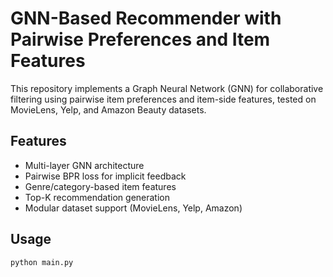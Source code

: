 # GNN-Based Recommender with Pairwise Preferences and Item Features

This repository implements a Graph Neural Network (GNN) for collaborative filtering using pairwise item preferences and item-side features, tested on MovieLens, Yelp, and Amazon Beauty datasets.

## Features

- Multi-layer GNN architecture
- Pairwise BPR loss for implicit feedback
- Genre/category-based item features
- Top-K recommendation generation
- Modular dataset support (MovieLens, Yelp, Amazon)

## Usage

```bash
python main.py
